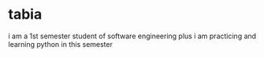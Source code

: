 # tabia
i am a 1st semester student of software engineering plus i am practicing and learning python in this semester
